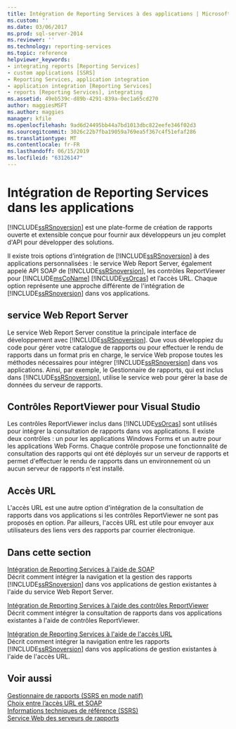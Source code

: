 ```yaml
---
title: Intégration de Reporting Services à des applications | Microsoft Docs
ms.custom: ''
ms.date: 03/06/2017
ms.prod: sql-server-2014
ms.reviewer: ''
ms.technology: reporting-services
ms.topic: reference
helpviewer_keywords:
- integrating reports [Reporting Services]
- custom applications [SSRS]
- Reporting Services, application integration
- application integration [Reporting Services]
- reports [Reporting Services], integrating
ms.assetid: 49eb539c-d89b-4291-839a-0ec1a65cd270
author: maggiesMSFT
ms.author: maggies
manager: kfile
ms.openlocfilehash: 9ad6d24495bb44a7bd1013dbc822eefe346f02d3
ms.sourcegitcommit: 3026c22b7fba19059a769ea5f367c4f51efaf286
ms.translationtype: MT
ms.contentlocale: fr-FR
ms.lasthandoff: 06/15/2019
ms.locfileid: "63126147"
---
```

# <a name="integrating-reporting-services-into-applications"></a>Intégration de Reporting Services dans les applications
  [!INCLUDE[ssRSnoversion](../../includes/ssrsnoversion-md.md)] est une plate-forme de création de rapports ouverte et extensible conçue pour fournir aux développeurs un jeu complet d'API  pour développer des solutions.  
  
 Il existe trois options d’intégration de [!INCLUDE[ssRSnoversion](../../includes/ssrsnoversion-md.md)] à des applications personnalisées : le service Web Report Server, également appelé API SOAP de [!INCLUDE[ssRSnoversion](../../includes/ssrsnoversion-md.md)], les contrôles ReportViewer pour [!INCLUDE[msCoName](../../includes/msconame-md.md)] [!INCLUDE[vsOrcas](../../includes/vsorcas-md.md)] et l’accès URL. Chaque option représente une approche différente de l'intégration de [!INCLUDE[ssRSnoversion](../../includes/ssrsnoversion-md.md)] dans vos applications.  
  
## <a name="report-server-web-service"></a>service Web Report Server  
 Le service Web Report Server constitue la principale interface de développement avec [!INCLUDE[ssRSnoversion](../../includes/ssrsnoversion-md.md)]. Que vous développiez du code pour gérer votre catalogue de rapports ou pour effectuer le rendu de rapports dans un format pris en charge, le service Web propose toutes les méthodes nécessaires pour intégrer [!INCLUDE[ssRSnoversion](../../includes/ssrsnoversion-md.md)] dans vos applications. Ainsi, par exemple, le Gestionnaire de rapports, qui est inclus dans [!INCLUDE[ssRSnoversion](../../includes/ssrsnoversion-md.md)], utilise le service web pour gérer la base de données du serveur de rapports.  
  
## <a name="reportviewer-controls-for-visual-studio"></a>Contrôles ReportViewer pour Visual Studio  
 Les contrôles ReportViewer inclus dans [!INCLUDE[vsOrcas](../../includes/vsorcas-md.md)] sont utilisés pour intégrer la consultation de rapports dans vos applications. Il existe deux contrôles : un pour les applications Windows Forms et un autre pour les applications Web Forms. Chaque contrôle propose une fonctionnalité de consultation des rapports qui ont été déployés sur un serveur de rapports et permet d'effectuer le rendu de rapports dans un environnement où un aucun serveur de rapports n'est installé.  
  
## <a name="url-access"></a>Accès URL  
 L'accès URL est une autre option d'intégration de la consultation de rapports dans vos applications si les contrôles ReportViewer ne sont pas proposés en option. Par ailleurs, l'accès URL est utile pour envoyer aux utilisateurs des liens vers des rapports par courrier électronique.  
  
## <a name="in-this-section"></a>Dans cette section  
 [Intégration de Reporting Services à l'aide de SOAP](../application-integration/integrating-reporting-services-using-soap.md)  
 Décrit comment intégrer la navigation et la gestion des rapports [!INCLUDE[ssRSnoversion](../../includes/ssrsnoversion-md.md)] dans vos applications de gestion existantes à l'aide du service Web Report Server.  
  
 [Intégration de Reporting Services à l’aide des contrôles ReportViewer](../application-integration/integrating-reporting-services-using-reportviewer-controls.md)  
 Décrit comment intégrer la consultation de rapports dans vos applications existantes à l'aide de contrôles ReportViewer.  
  
 [Intégration de Reporting Services à l'aide de l'accès URL](../application-integration/integrating-reporting-services-using-url-access.md)  
 Décrit comment intégrer la navigation entre les rapports [!INCLUDE[ssRSnoversion](../../includes/ssrsnoversion-md.md)] dans vos applications de gestion existantes à l'aide de l'accès URL.  
  
## <a name="see-also"></a>Voir aussi  
 [Gestionnaire de rapports &#40;SSRS en mode natif&#41;](../../../2014/reporting-services/report-manager-ssrs-native-mode.md)   
 [Choix entre l’accès URL et SOAP](../../../2014/reporting-services/application-integration/choosing-between-url-access-and-soap.md)   
 [Informations techniques de référence &#40;SSRS&#41;](../../../2014/reporting-services/technical-reference-ssrs.md)   
 [Service Web des serveurs de rapports](../report-server-web-service/report-server-web-service.md)  
  
  
